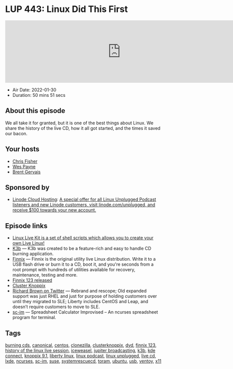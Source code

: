 # LUP 443: Linux Did This First

<iframe src="https://player.fireside.fm/v2/RUkczH-V+sEJ4G127?theme=dark" width="740" height="200" frameborder="0" scrolling="no"></iframe>

* Air Date: 2022-01-30
* Duration: 50 mins 51 secs

## About this episode

We all take it for granted, but it is one of the best things about Linux. We share the history of the live CD, how it all got started, and the times it saved our bacon.

## Your hosts
* [Chris Fisher](https://linuxunplugged.com/hosts/chrislas)
* [Wes Payne](https://linuxunplugged.com/hosts/wes)
* [Brent Gervais](https://linuxunplugged.com/hosts/brent)

## Sponsored by

  * [Linode Cloud Hosting](https://linode.com/unplugged): [A special offer for all Linux Unplugged Podcast listeners and new Linode customers, visit linode.com/unplugged, and receive $100 towards your new account. ](https://linode.com/unplugged)



## Episode links

  * [Linux Live Kit is a set of shell scripts which allows you to create your own Live Linux!](https://www.linux-live.org/ "Linux Live Kit is a set of shell scripts which allows you to create your own Live Linux!")
  * [K3b](https://apps.kde.org/k3b/ "K3b") — K3b was created to be a feature-rich and easy to handle CD burning application.
  * [Finnix](https://www.finnix.org/ "Finnix") — Finnix is the original utility live Linux distribution. Write it to a USB flash drive or burn it to a CD, boot it, and you're seconds from a root prompt with hundreds of utilities available for recovery, maintenance, testing and more.
  * [Finnix 123 released](https://blog.finnix.org/2021/09/06/finnix-123-released/ "Finnix 123 released")
  * [Cluster Knoppix](https://slashdot.org/story/03/05/29/1336229/clusterknoppix "Cluster Knoppix")
  * [Richard Brown on Twitter](https://twitter.com/sysrich/status/1486231451163144195 "Richard Brown on Twitter") — Rebrand and rescope; Old expanded support was just RHEL and just for purpose of holding customers over until they migrated to SLE; Liberty includes CentOS and Leap, and doesn’t require customers to move to SLE.
  * [sc-im](https://github.com/andmarti1424/sc-im "sc-im") — Spreadsheet Calculator Improvised – An ncurses spreadsheet program for terminal.



## Tags

[burning cds](https://linuxunplugged.com/tags/burning%20cds), [canonical](https://linuxunplugged.com/tags/canonical), [centos](https://linuxunplugged.com/tags/centos), [clonezilla](https://linuxunplugged.com/tags/clonezilla), [clusterknoppix](https://linuxunplugged.com/tags/clusterknoppix), [dvd](https://linuxunplugged.com/tags/dvd), [finnix 123](https://linuxunplugged.com/tags/finnix%20123), [history of the linux live session](https://linuxunplugged.com/tags/history%20of%20the%20linux%20live%20session), [iceweasel](https://linuxunplugged.com/tags/iceweasel), [jupiter broadcasting](https://linuxunplugged.com/tags/jupiter%20broadcasting), [k3b](https://linuxunplugged.com/tags/k3b), [kde connect](https://linuxunplugged.com/tags/kde%20connect), [knoppix 9.1](https://linuxunplugged.com/tags/knoppix%209.1), [liberty linux](https://linuxunplugged.com/tags/liberty%20linux), [linux podcast](https://linuxunplugged.com/tags/linux%20podcast), [linux unplugged](https://linuxunplugged.com/tags/linux%20unplugged), [live cd](https://linuxunplugged.com/tags/live%20cd), [lxde](https://linuxunplugged.com/tags/lxde), [ncurses](https://linuxunplugged.com/tags/ncurses), [sc-im](https://linuxunplugged.com/tags/sc-im), [suse](https://linuxunplugged.com/tags/suse), [systemrescuecd](https://linuxunplugged.com/tags/systemrescuecd), [toram](https://linuxunplugged.com/tags/toram), [ubuntu](https://linuxunplugged.com/tags/ubuntu), [usb](https://linuxunplugged.com/tags/usb), [ventoy](https://linuxunplugged.com/tags/ventoy), [x11](https://linuxunplugged.com/tags/x11)